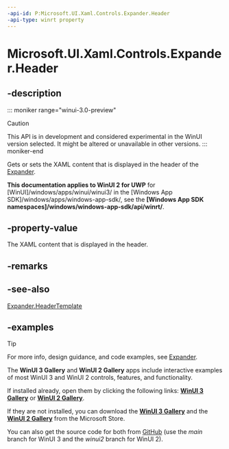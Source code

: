 ```yaml
---
-api-id: P:Microsoft.UI.Xaml.Controls.Expander.Header
-api-type: winrt property
---
```


# Microsoft.UI.Xaml.Controls.Expander.Header

<!--
public object Header { get; set; }
-->


## -description

::: moniker range="winui-3.0-preview"
> [!CAUTION]
> This API is in development and considered experimental in the WinUI version selected. It might be altered or unavailable in other versions.
::: moniker-end

Gets or sets the XAML content that is displayed in the header of the [Expander](expander.md).

**This documentation applies to WinUI 2 for UWP** for [WinUI]/windows/apps/winui/winui3/ in the [Windows App SDK]/windows/apps/windows-app-sdk/, see the **[Windows App SDK namespaces]/windows/windows-app-sdk/api/winrt/**.

## -property-value

The XAML content that is displayed in the header.

## -remarks

## -see-also

[Expander.HeaderTemplate](expander_headertemplate.md)

## -examples

> [!TIP]
> For more info, design guidance, and code examples, see [Expander](/windows/apps/design/controls/expander).
>
> The **WinUI 3 Gallery** and **WinUI 2 Gallery** apps include interactive examples of most WinUI 3 and WinUI 2 controls, features, and functionality.
>
> If installed already, open them by clicking the following links: [**WinUI 3 Gallery**](winui3gallery:/item/Expander) or [**WinUI 2 Gallery**](winui2gallery:/item/Expander).
>
> If they are not installed, you can download the [**WinUI 3 Gallery**](https://www.microsoft.com/store/productId/9P3JFPWWDZRC) and the [**WinUI 2 Gallery**](https://www.microsoft.com/store/productId/9MSVH128X2ZT) from the Microsoft Store.
>
> You can also get the source code for both from [GitHub](https://github.com/Microsoft/WinUI-Gallery) (use the *main* branch for WinUI 3 and the *winui2* branch for WinUI 2).
